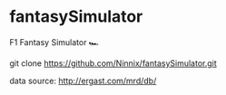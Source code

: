 # fantasySimulator
 F1 Fantasy Simulator 🏎️
 
 git clone https://github.com/Ninnix/fantasySimulator.git 

 data source: http://ergast.com/mrd/db/
